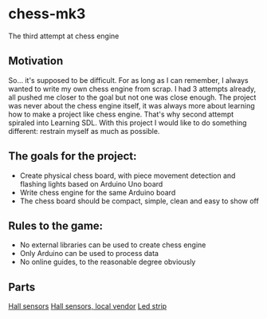 # chess-mk3
The third attempt at chess engine


## Motivation

So... it's supposed to be difficult. 
For as long as I can remember, I always wanted to write my own chess engine from scrap. 
I had 3 attempts already, all pushed me closer to the goal but not one was close enough. 
The project was never about the chess engine itself, it was always more about learning how to make a project like chess engine. 
That's why second attempt spiraled into Learning SDL. 
With this project I would like to do something different: restrain myself as much as possible. 

## The goals for the project:

- Create physical chess board, with piece movement detection and flashing lights based on Arduino Uno board
- Write chess engine for the same Arduino board
- The chess board should be compact, simple, clean and easy to show off

## Rules to the game:
- No external libraries can be used to create chess engine
- Only Arduino can be used to process data
- No online guides, to the reasonable degree obviously
  


## Parts
[Hall sensors](https://allegro.pl/oferta/czujnik-halla-a3144-wykrywacz-metali-prad-13664145165)
[Hall sensors, local vendor](https://allegro.pl/moje-allegro/zakupy/kupione/977733b3-8f03-3715-b591-6c909b9daa5f)
[Led strip](https://allegro.pl/oferta/adresowalna-tasma-led-ws2812b-30d-m-ip20-cyfrowa-10583524893)